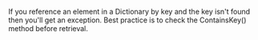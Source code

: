 If you reference an element in a Dictionary by key and the key isn't found then you'll get an exception. Best practice is to check the ContainsKey() method before retrieval.
<!--stackedit_data:
eyJoaXN0b3J5IjpbLTEzNDc5NjQ4MDFdfQ==
-->